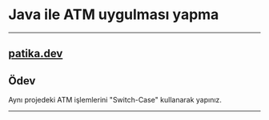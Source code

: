 # Java ile ATM uygulması yapma

---------------------------------

[patika.dev](https://patika.dev)
--------------------------------

## Ödev 

Aynı projedeki ATM işlemlerini "Switch-Case" kullanarak yapınız.


***

